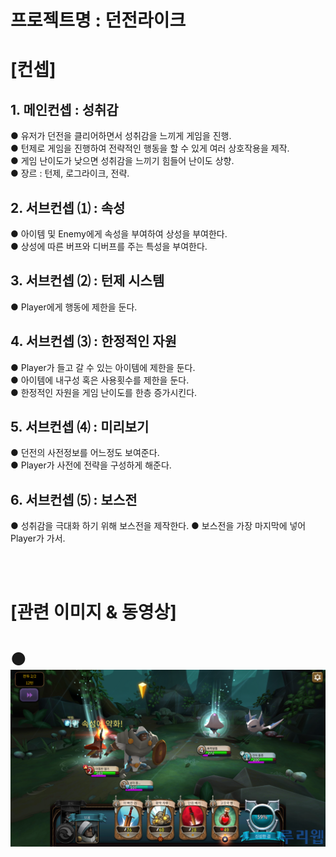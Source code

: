 # 프로젝트명 : 던전라이크  
# [컨셉]  
## 1. 메인컨셉 :  성취감    
● 유저가 던전을 클리어하면서 성취감을 느끼게 게임을 진행.    
● 턴제로 게임을 진행하여 전략적인 행동을 할 수 있게 여러 상호작용을 제작.  
● 게임 난이도가 낮으면 성취감을 느끼기 힘들어 난이도 상향.   
● 장르 : 턴제, 로그라이크, 전략.  
## 2. 서브컨셉 ⑴ : 속성    
● 아이템 및 Enemy에게 속성을 부여하여 상성을 부여한다.  
● 상성에 따른 버프와 디버프를 주는 특성을 부여한다.  
## 3. 서브컨셉 ⑵ : 턴제 시스템    
● Player에게 행동에 제한을 둔다.  
## 4. 서브컨셉 ⑶ : 한정적인 자원    
● Player가 들고 갈 수 있는 아이템에 제한을 둔다.  
● 아이템에 내구성 혹은 사용횟수를 제한을 둔다.   
● 한정적인 자원을 게임 난이도를 한층 증가시킨다.  
## 5. 서브컨셉 ⑷ : 미리보기   
● 던전의 사전정보를 어느정도 보여준다.  
● Player가 사전에 전략을 구성하게 해준다.  
## 6. 서브컨셉 ⑸ : 보스전  
● 성취감을 극대화 하기 위해 보스전을 제작한다. 
● 보스전을 가장 마지막에 넣어 Player가 가서.

<br><br>

# [관련 이미지 & 동영상]  
#  ● <img src = "./img/bh_01.jpg">
